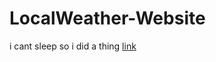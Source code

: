 # LocalWeather-Website
 i cant sleep so i did a thing
[link](https://gaminartprod.github.io/Weather-Website/)
